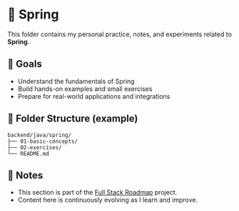 # 📘 Spring

This folder contains my personal practice, notes, and experiments related to **Spring**.

## 🧠 Goals

- Understand the fundamentals of Spring
- Build hands-on examples and small exercises
- Prepare for real-world applications and integrations

## 📂 Folder Structure (example)

```
backend/java/spring/
├── 01-basic-concepts/
├── 02-exercises/
└── README.md
```

## 📌 Notes

- This section is part of the [Full Stack Roadmap](../..) project.
- Content here is continuously evolving as I learn and improve.

